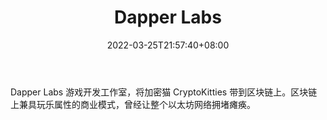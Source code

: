 ﻿---
weight: 
title: "Dapper Labs"
description: "Dapper Labs 游戏开发工作室，将加密猫 CryptoKitties 带到区块链上"
date: 2022-03-25T21:57:40+08:00
lastmod: 2022-03-25T16:45:40+08:00
draft: false
authors: ["Metabd"]
featuredImage: "dapper-labs.jpg"
link: ""
tags: ["研究机构","Dapper Labs"]
categories: ["navigation"]
navigation: ["研究机构"]
lightgallery: true
toc: true
pinned: false
recommend: false
recommend1: false
---
Dapper Labs 游戏开发工作室，将加密猫 CryptoKitties 带到区块链上。区块链上兼具玩乐属性的商业模式，曾经让整个以太坊网络拥堵瘫痪。

